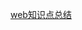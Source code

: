 [web知识点总结](https://github.com/fxss5201/webList/wiki/web%E7%9F%A5%E8%AF%86%E7%82%B9%E6%80%BB%E7%BB%93)
